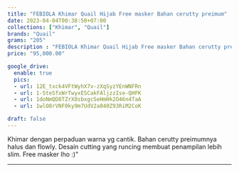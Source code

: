 ```yaml
---
title: "FEBIOLA Khimar Quail Hijab Free masker Bahan cerutty preimum"
date: 2023-04-04T00:38:50+07:00
collections: ["Khimar", "Quail"]
brands: "Quail"
grams: "205"
description : "FEBIOLA Khimar Quail Hijab Free masker Bahan cerutty preimum"
price: "95,000.00"

google_drive:
  enable: true
  pics:
  - url: 12E_txck4VFtWyhX7v-zXqSyzYEnWNFRn
  - url: 1-SteSfxWrTwyxESCakFAljzzIse-QHFK
  - url: 1doNmQD8TZrX8sbxgcSeHmHk2O46n4TaA
  - url: 1wlO8rVNF0ky9m7UdV2a840Z93RiM2CoK

draft: false
---
```


Khimar dengan perpaduan warna yg cantik. Bahan cerutty preimumnya halus dan flowly. Desain cutting yang runcing membuat penampilan lebih slim. Free masker lho :)"

_________    
 
